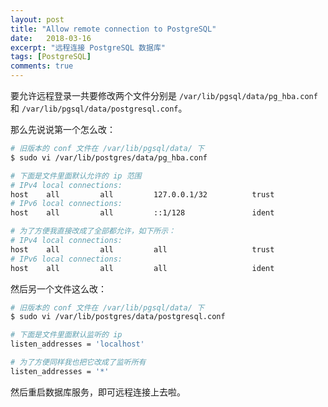 ```yaml
---
layout: post
title: "Allow remote connection to PostgreSQL"
date:   2018-03-16
excerpt: "远程连接 PostgreSQL 数据库"
tags: [PostgreSQL]
comments: true
---
```


要允许远程登录一共要修改两个文件分别是 `/var/lib/pgsql/data/pg_hba.conf` 和 `/var/lib/pgsql/data/postgresql.conf`。

那么先说说第一个怎么改：

```sh
# 旧版本的 conf 文件在 /var/lib/pgsql/data/ 下
$ sudo vi /var/lib/postgres/data/pg_hba.conf

# 下面是文件里面默认允许的 ip 范围
# IPv4 local connections:
host    all         all         127.0.0.1/32          trust
# IPv6 local connections:
host    all         all         ::1/128               ident

# 为了方便我直接改成了全部都允许，如下所示：
# IPv4 local connections:
host    all         all         all                   trust
# IPv6 local connections:
host    all         all         all                   ident
```

然后另一个文件这么改：

```sh
# 旧版本的 conf 文件在 /var/lib/pgsql/data/ 下
$ sudo vi /var/lib/postgres/data/postgresql.conf

# 下面是文件里面默认监听的 ip
listen_addresses = 'localhost'

# 为了方便同样我也把它改成了监听所有
listen_addresses = '*'
```

然后重启数据库服务，即可远程连接上去啦。